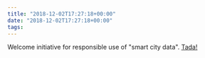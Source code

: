 ```yaml
---
title: "2018-12-02T17:27:18+00:00"
date: "2018-12-02T17:27:18+00:00"
tags:
---
```


Welcome initiative for responsible use of "smart city data". [Tada!](https://tada.city/)
